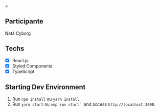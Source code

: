 <

## Participante

Natã Cyborg

## Techs

- [x] React.js
- [x] Styled Components
- [x] TypeScript

## Starting Dev Environment

1. Run `npm install` ou `yarn install`.<br />
2. Run `yarn start` ou `nmp run start´ `and access `http://localhost:3000`.<br />

